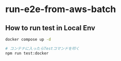 # run-e2e-from-aws-batch

## How to run test in Local Env

```sh
docker compose up -d

# コンテナに入ったらTestコマンドを叩く
npm run test:docker
```
